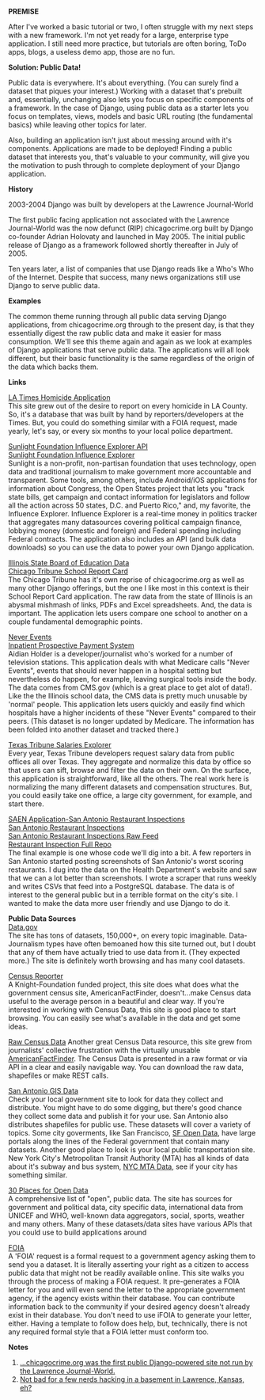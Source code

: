 **PREMISE**

After I've worked a basic tutorial or two, I often struggle with my next steps with a new framework.  I'm not yet ready for a large, enterprise type application. I still need more practice, but tutorials are often boring, ToDo apps, blogs, a useless demo app, those are no fun. 

**Solution: Public Data!**

Public data is everywhere.  It's about everything. (You can surely find a dataset that piques your interest.)  Working with a dataset that's prebuilt and, essentially, unchanging also lets you focus on specific components of a framework.  In the case of Django, using public data as a starter lets you focus on templates, views, models and basic URL routing (the fundamental basics) while leaving other topics for later.

Also, building an application isn't just about messing around with it's components.  Applications are made to be deployed!  Finding a public dataset that interests you, that's valuable to your community, will give you the motivation to push through to complete deployment of your Django application.  

**History**

2003-2004 Django was built by developers at the Lawrence Journal-World

The first public facing application not associated with the Lawrence Journal-World was the now defunct (RIP) chicagocrime.org built by Django co-founder Adrian Holovaty and launched in May 2005.  The initial public release of Django as a framework followed shortly thereafter in July of 2005.

Ten years later, a list of companies that use Django reads like a Who's Who of the Internet.  Despite that success, many news organizations still use Django to serve public data.

**Examples** 

The common theme running through all public data serving Django applications, from chicagocrime.org through to the present day, is that they essentially digest the raw public data and make it easier for mass consumption.  We'll see this theme again and again as we look at examples of Django applications that serve public data.  The applications will all look different, but their basic functionality is the same regardless of the origin of the data which backs them.

**Links**

[LA Times Homicide Application](http://homicide.latimes.com/)                
This site grew out of the desire to report on every homicide in LA County.  So, it's a database that was built by hand by reporters/developers at the Times.  But, you could do something similar with a FOIA request, made yearly, let's say, or every six months to your local police department.

[Sunlight Foundation Influence Explorer API](http://data.influenceexplorer.com/api/)                                                                      
[Sunlight Foundation Influence Explorer](http://realtime.influenceexplorer.com/race/president/)           
Sunlight is a non-profit, non-partisan foundation that uses technology, open data and traditional journalism to make government more accountable and transparent.  Some tools, among others, include Android/iOS applications for information about Congress, the Open States project that lets you "track state bills, get campaign and contact information for legislators and follow all the action across 50 states, D.C. and Puerto Rico," and, my favorite, the Influence Explorer.  Influence Explorer is a real-time money in politics tracker that aggregates many datasources covering political campaign finance, lobbying money (domestic and foreign) and Federal spending including Federal contracts. The application also includes an API (and bulk data downloads) so you can use the data to power your own Django application.

[Illinois State Board of Education Data](http://www.isbe.net/assessment/report_card.htm)                                 
[Chicago Tribune School Report Card](http://schools.chicagotribune.com/)        
The Chicago Tribune has it's own reprise of chicagocrime.org as well as many other Django offerings, but the one I like most in this context is their School Report Card application.  The raw data from the state of Illinois is an abysmal mishmash of links, PDFs and Excel spreadsheets.  And, the data is important. The application lets users compare one school to another on a couple fundamental demographic points.

[Never Events](http://aidianholder.net/portfolio/projects/neverevents/)         
[Inpatient Prospective Payment System](http://www.cms.gov/Medicare/Medicare-Fee-for-Service-Payment/AcuteinpatientPPS/index.html)                               
Aidian Holder is a developer/journalist who's worked for a number of television stations.  This application deals with what Medicare calls "Never Events", events that should never happen in a hospital setting but nevertheless do happen, for example, leaving surgical tools inside the body.  The data comes from CMS.gov (which is a great place to get alot of data!).  Like the the Illinois school data, the CMS data is pretty much unusable by 'normal' people.  This application lets users quickly and easily find which hospitals have a higher incidents of these "Never Events" compared to their peers.  (This dataset is no longer updated by Medicare. The information has been folded into another dataset and tracked there.)

[Texas Tribune Salaries Explorer](http://salaries.texastribune.org/)            
Every year, Texas Tribune developers request salary data from public offices all over Texas.  They aggregate and normalize this data by office so that users can sift, browse and filter the data on their own.  On the surface, this application is straightforward, like all the others. The real work here is normalizing the many different datasets and compensation structures.  But, you could easily take one office, a large city government, for example, and start there.

[SAEN Application-San Antonio Restaurant Inspections](http://inspections.elasticbeanstalk.com/)                                                        
[San Antonio Restaurant Inspections](http://www.sanantonio.gov/Health/FoodLicensing/FoodEstablishmentInspections.aspx)                     
[San Antonio Restaurant Inspections Raw Feed](http://samhd.tx.gegov.com/San%20Antonio/search.cfm)                                                   
[Restaurant Inspection Full Repo](https://github.com/sa-express-news/food_estab_inspecs)                                                        
The final example is one whose code we'll dig into a bit.  A few reporters in San Antonio started posting screenshots of San Antonio's worst scoring restaurants.  I dug into the data on the Health Department's website and saw that we can a lot better than screenshots.  I wrote a scraper that runs weekly and writes CSVs that feed into a PostgreSQL database.  The data is of interest to the general public but in a terrible format on the city's site.  I wanted to make the data more user friendly and use Django to do it.  

**Public Data Sources**                                                         
[Data.gov](http://www.data.gov/)                                                
The site has tons of datasets, 150,000+, on every topic imaginable.  Data-Journalism types have often bemoaned how this site turned out, but I doubt that any of them have actually tried to use data from it.   (They expected more.)  The site is definitely worth browsing and has many cool datasets.  

[Census Reporter](http://censusreporter.org/)                                 
A Knight-Foundation funded project, this site does what does what the government census site, AmericanFactFinder, doesn't...make Census data useful to the average person in a beautiful and clear way.  If  you're interested in working with Census Data, this site is good place to start browsing.  You can easily see what's available in the data and get some ideas. 

[Raw Census Data](http://census.ire.org/)                                       Another great Census Data resource, this site grew from journalists' collective frustration with the virtually unusable [AmericanFactFinder](http://factfinder.census.gov/faces/nav/jsf/pages/index.xhtml).  The Census Data is presented in a raw format or via API in a clear and easily navigable way.  You can download the raw data, shapefiles or make REST calls.  

[San Antonio GIS Data](http://www.sanantonio.gov/GIS/GISData.aspx)              
Check your local government site to look for data they collect and distribute.  You might have to do some digging, but there's good chance they collect some data and publish it for your use.  San Antonio also distributes shapefiles for public use.  These datasets will cover a variety of topics.  Some city goverments, like San Francisco, [SF Open Data](https://data.sfgov.org/), have large portals along the lines of the Federal government that contain many datasets.  Another good place to look is your local public transportation site.  New York City's Metropolitan Transit Authority (MTA) has all kinds of data about it's subway and bus system, [NYC MTA Data](http://web.mta.info/developers/developer-data-terms.html#data), see if your city has something similar.  

[30 Places for Open Data](http://blog.visual.ly/data-sources)                   
A comprehensive list of "open", public data.  The site has sources for government and political data, city specific data, international data from UNICEF and WHO, well-known data aggregators, social, sports, weather and many others.  Many of these datasets/data sites have various APIs that you could use to build applications around  

[FOIA](https://www.ifoia.org/)                                                 
A 'FOIA' request is a formal request to a government agency asking them to send you a dataset.  It is literally asserting your right as a citizen to access public data that might not be readily available online.  This site walks you through the process of making a FOIA request.  It pre-generates a FOIA letter for you and will even send the letter to the appropriate government agency, if the agency exists within their database.  You can contribute information back to the community if your desired agency doesn't already exist in their database. You don't need to use iFOIA to generate your letter, either.  Having a template to follow does help, but, technically, there is not any required formal style that a FOIA letter must conform too.  

**Notes**

1. [...chicagocrime.org was the first public Django-powered site not run by the Lawrence Journal-World.](http://www.holovaty.com/writing/chicagocrime.org-tribute/)
2. [Not bad for a few nerds hacking in a basement in Lawrence, Kansas, eh?](https://jacobian.org/writing/django-community-2012/)